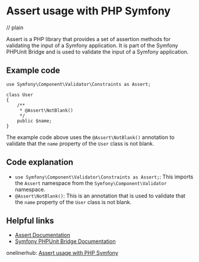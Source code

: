 # Assert usage with PHP Symfony
// plain

Assert is a PHP library that provides a set of assertion methods for validating the input of a Symfony application. It is part of the Symfony PHPUnit Bridge and is used to validate the input of a Symfony application.

## Example code

```
use Symfony\Component\Validator\Constraints as Assert;

class User
{
    /**
     * @Assert\NotBlank()
     */
    public $name;
}
```

The example code above uses the `@Assert\NotBlank()` annotation to validate that the `name` property of the `User` class is not blank.

## Code explanation

- `use Symfony\Component\Validator\Constraints as Assert;`: This imports the `Assert` namespace from the `Symfony\Component\Validator` namespace.
- `@Assert\NotBlank()`: This is an annotation that is used to validate that the `name` property of the `User` class is not blank.

## Helpful links
- [Assert Documentation](https://symfony.com/doc/current/components/validator.html#assert)
- [Symfony PHPUnit Bridge Documentation](https://symfony.com/doc/current/testing/phpunit_bridge.html)

onelinerhub: [Assert usage with PHP Symfony](https://onelinerhub.com/php-symfony/assert-usage-with-php-symfony)